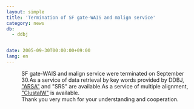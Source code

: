 ```yaml
---
layout: simple
title: 'Termination of SF gate-WAIS and malign service'
category: news
db:
  - ddbj


date: 2005-09-30T00:00:00+09:00
lang: en
---
```


<dd>SF gate-WAIS and malign service were terminated on September 30.As a service of data retrieval by key words provided by DDBJ, <a href="http://arsa.ddbj.nig.ac.jp/top-e.html">"ARSA"</a> and "SRS" are available.As a service of multiple alignment, <a href="http://clustalw.ddbj.nig.ac.jp/top-e.html">"ClustalW"</a> is available.
<dd>Thank you very much for your understanding and cooperation.</dd>
</dd>
